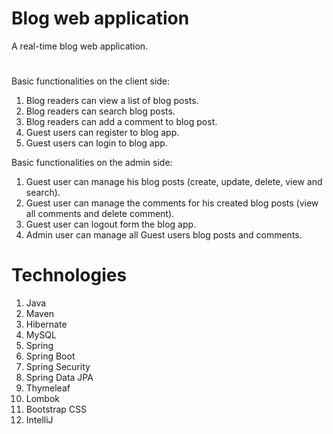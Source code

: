 # Blog web application
A real-time blog web application.

#
Basic functionalities on the client side:
1. Blog readers can view a list of blog posts.
2. Blog readers can search blog posts.
3. Blog readers can add a comment to blog post.
4. Guest users can register to blog app.
5. Guest users can login to blog app.

Basic functionalities on the admin side:
1. Guest user can manage his blog posts (create, update, delete, view and search).
2. Guest user can manage the comments for his created blog posts (view all comments and delete comment).
3. Guest user can logout form the blog app.
4. Admin user can manage all Guest users blog posts and comments.

# Technologies
1. Java
2. Maven
3. Hibernate
4. MySQL
5. Spring
6. Spring Boot
7. Spring Security
8. Spring Data JPA
9. Thymeleaf
10. Lombok
11. Bootstrap CSS
12. IntelliJ
